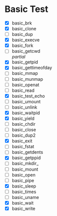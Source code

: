 # Basic Test

- [x] basic_brk  
- [x] basic_clone  
- [ ] basic_dup  
- [x] basic_execve  
- [x] basic_fork  
- [ ] basic_getcwd  
    *partial*  
- [x] basic_getpid  
- [x] basic_gettimeofday  
- [ ] basic_mmap  
- [ ] basic_munmap  
- [ ] basic_openat  
- [ ] basic_read  
- [x] basic_test_echo  
- [ ] basic_umount  
- [ ] basic_unlink  
- [x] basic_waitpid  
- [x] basic_yield  
- [ ] basic_chdir  
- [ ] basic_close  
- [ ] basic_dup2  
- [x] basic_exit  
- [ ] basic_fstat  
- [ ] basic_getdents  
- [x] basic_getppid  
- [ ] basic_mkdir_  
- [ ] basic_mount  
- [ ] basic_open  
- [ ] basic_pipe  
- [x] basic_sleep  
- [ ] basic_times  
- [ ] basic_uname  
- [x] basic_wait  
- [x] basic_write  